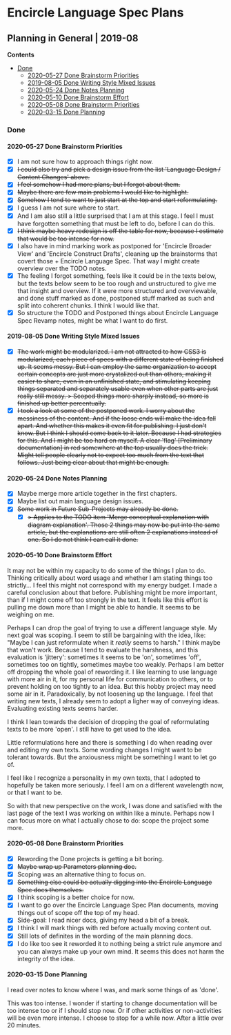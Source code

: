 Encircle Language Spec Plans
============================

Planning in General | 2019-08
-----------------------------

__Contents__

- [Done](#done)
    - [2020-05-27 Done Brainstorm Priorities](#2020-05-27-done-brainstorm-priorities)
    - [2019-08-05 Done Writing Style Mixed Issues](#2019-08-05-done-writing-style-mixed-issues)
    - [2020-05-24 Done Notes Planning](#2020-05-24-done-notes-planning)
    - [2020-05-10 Done Brainstorm Effort](#2020-05-10-done-brainstorm-effort)
    - [2020-05-08 Done Brainstorm Priorities](#2020-05-08-done-brainstorm-priorities)
    - [2020-03-15 Done Planning](#2020-03-15-done-planning)

### Done

#### 2020-05-27 Done Brainstorm Priorities

- [x] I am not sure how to approach things right now.
- [x] ~~I could also try and pick a design issue from the list 'Language Design / Content Changes' above.~~
- [x] ~~I feel somehow I had more plans, but I forgot about them.~~
- [x] ~~Maybe there are few main problems I would like to highlight.~~
- [x] ~~Somehow I tend to want to just start at the top and start reformulating.~~
- [x] I guess I am not sure where to start.
- [x] And I am also still a little surprised that I am at this stage. I feel I must have forgotten something that must be left to do, before I can do this.
- [x] ~~I think maybe heavy redesign is off the table for now, because I estimate that would be too intense for now.~~
- [x] I also have in mind marking work as postponed for 'Encircle Broader View' and 'Encircle Construct Drafts', cleaning up the brainstorms that covert those + Encircle Language Spec. That way I might create overview over the TODO notes.
- [x] The feeling I forgot something, feels like it could be in the texts below, but the texts below seem to be too rough and unstructured to give me that insight and overview. If it were more structured and overviewable, and done stuff marked as done, postponed stuff marked as such and split into coherent chunks. I think I would like that.
- [x] So structure the TODO and Postponed things about Encircle Language Spec Revamp notes, might be what I want to do first.

#### 2019-08-05 Done Writing Style Mixed Issues

- [x] ~~The work might be modularized. I am not attracted to how CSS3 is modularized, each piece of specs with a different state of being finished up. It seems messy. But I can employ the same organization to accept certain concepts are just more crystalized out than others, making it easier to share, even in an unfinished state, and stimulating keeping things separated and separately usable even when other parts are just really still messy. > Scoped things more sharply instead, so more is finished up better percentually.~~
- [x] ~~I took a look at some of the postponed work. I worry about the messiness of the content. And if the loose ends will make the idea fall apart. And whether this makes it even fit for publishing. I just don't know. But I think I should come back to it later. Because I had strategies for this. And I might be too hard on myself. A clear 'flag' [Preliminary documentation] in red somewhere at the top usually does the trick. Might tell people clearly not to expect too much from the text that follows. Just being clear about that might be enough.~~

#### 2020-05-24 Done Notes Planning

- [x] Maybe merge more article together in the first chapters.
- [x] Maybe list out main language design issues.
- [x] ~~Some work in Future Sub-Projects may already be done.~~
    - [x] ~~> Applies to the TODO item 'Merge conceptual explanation with diagram explanation'. Those 2 things may now be put into the same article, but the explanations are still often 2 explanations instead of one. So I do not think I can call it done.~~

#### 2020-05-10 Done Brainstorm Effort

It may not be within my capacity to do some of the things I plan to do. Thinking critically about word usage and whether I am stating things too strictly... I feel this might not correspond with my energy budget. I made a careful conclusion about that before. Publishing might be more important, than if I might come off too strongly in the text. It feels like this effort is pulling me down more than I might be able to handle. It seems to be weighing on me.

Perhaps I can drop the goal of trying to use a different language style. My next goal was scoping. I seem to still be bargaining with the idea, like: "Maybe I can just reformulate when it *really* seems to harsh." I think maybe that won't work. Because I tend to evaluate the harshness, and this evaluation is 'jittery': sometimes it seems to be 'on', sometimes 'off', sometimes too on tightly, sometimes maybe too weakly. Perhaps I am better off dropping the whole goal of rewording it. I like learning to use language with more air in it, for my personal life for communication to others, or to prevent holding on too tightly to an idea. But this hobby project may need some air in it. Paradoxically, by not loosening up the language. I feel that writing new texts, I already seem to adopt a ligher way of conveying ideas. Evaluating existing texts seems harder.

I think I lean towards the decision of dropping the goal of reformulating texts to be more 'open'. I still have to get used to the idea.

Little reformulations here and there is something I do when reading over and editing my own texts. Some wording changes I might want to be tolerant towards. But the anxiousness might be something I want to let go of.

I feel like I recognize a personality in my own texts, that I adopted to hopefully be taken more seriously. I feel I am on a different wavelength now, or that I want to be.

So with that new perspective on the work, I was done and satisfied with the last page of the text I was working on within like a minute. Perhaps now I can focus more on what I actually chose to do: scope the project some more.

#### 2020-05-08 Done Brainstorm Priorities

- [x] Rewording the Done projects is getting a bit boring.
- [x] ~~Maybe wrap up Parameters planning doc.~~
- [x] Scoping was an alternative thing to focus on.
- [x] ~~Something else could be actually digging into the Encircle Language Spec docs themselves.~~
- [x] I think scoping is a better choice for now.
- [x] I want to go over the Encircle Language Spec Plan documents, moving things out of scope off the top of my head.
- [x] Side-goal: I read nicer docs, giving my head a bit of a break.
- [x] I think I will mark things with red before actually moving content out.
- [x] Still lots of definites in the wording of the main planning docs.
- [x] I do like too see it reworded it to nothing being a strict rule anymore and you can always make up your own mind. It seems this does not harm the integrity of the idea.

#### 2020-03-15 Done Planning

I read over notes to know where I was, and mark some things of as 'done'.

This was too intense. I wonder if starting to change documentation will be too intense too or if I should stop now. Or if other activities or non-activities will be even more intense. I choose to stop for a while now. After a little over 20 minutes.

